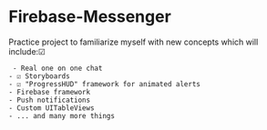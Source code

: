 # Firebase-Messenger
Practice project to familiarize myself with new concepts which will include:☑

     - Real one on one chat
    - ☑️ Storyboards
    - ☑️ "ProgressHUD" framework for animated alerts
    - Firebase framework
    - Push notifications
    - Custom UITableViews
    - ... and many more things
 
    
    
